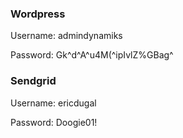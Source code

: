### Wordpress

Username: admindynamiks

Password: Gk^d^A^u4M(^ipIvlZ%GBag^

### Sendgrid

Username: ericdugal

Password: Doogie01!
